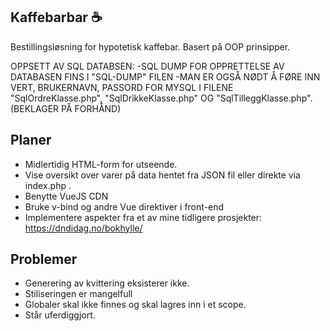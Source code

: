 ## **Kaffebarbar** ☕
Bestillingsløsning for hypotetisk kaffebar. Basert på OOP prinsipper.



OPPSETT AV SQL DATABSEN:
	-SQL DUMP FOR OPPRETTELSE AV DATABASEN FINS I "SQL-DUMP" FILEN
	-MAN ER OGSÅ NØDT Å FØRE INN VERT, BRUKERNAVN, PASSORD FOR MYSQL
	 I FILENE "SqlOrdreKlasse.php", "SqlDrikkeKlasse.php" OG "SqlTilleggKlasse.php".
	 (BEKLAGER PÅ FORHÅND)


## **Planer**
- Midlertidig HTML-form for utseende.
- Vise oversikt over varer på data hentet fra JSON fil eller direkte via index.php .
- Benytte VueJS CDN
- Bruke v-bind og andre Vue direktiver i front-end
- Implementere aspekter fra et av mine tidligere prosjekter: https://dndidag.no/bokhylle/


## **Problemer**
- Generering av kvittering eksisterer ikke.
- Stiliseringen er mangelfull
- Globaler skal ikke finnes og skal lagres inn i et scope.
- Står uferdiggjort.
